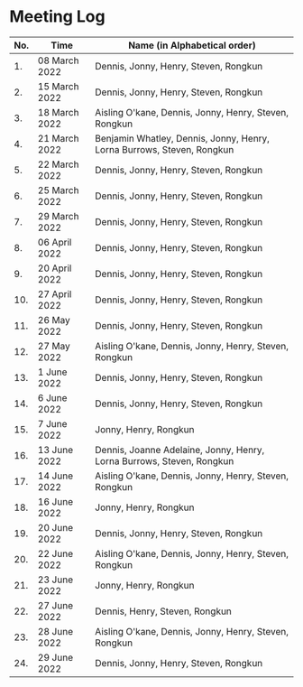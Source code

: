 # Meeting Log
| No. | Time | Name (in Alphabetical order) |
|-----|------|-------------------------------------|
| 1.  | 08 March 2022 | Dennis, Jonny, Henry, Steven, Rongkun |
| 2.  | 15 March 2022 | Dennis, Jonny, Henry, Steven, Rongkun |
| 3.  | 18 March 2022 | Aisling O'kane, Dennis, Jonny, Henry, Steven, Rongkun |
| 4.  | 21 March 2022 | Benjamin Whatley, Dennis, Jonny, Henry, Lorna Burrows, Steven, Rongkun |
| 5.  | 22 March 2022 | Dennis, Jonny, Henry, Steven, Rongkun |
| 6.  | 25 March 2022 | Dennis, Jonny, Henry, Steven, Rongkun |
| 7.  | 29 March 2022 | Dennis, Jonny, Henry, Steven, Rongkun |
| 8.  | 06 April 2022 | Dennis, Jonny, Henry, Steven, Rongkun |
| 9.  | 20 April 2022 | Dennis, Jonny, Henry, Steven, Rongkun |
| 10. | 27 April 2022 | Dennis, Jonny, Henry, Steven, Rongkun |
| 11. | 26 May   2022 | Dennis, Jonny, Henry, Steven, Rongkun |
| 12. | 27 May   2022 | Aisling O'kane, Dennis, Jonny, Henry, Steven, Rongkun |
| 13. | 1  June  2022 | Dennis, Jonny, Henry, Steven, Rongkun |
| 14. | 6  June  2022 | Dennis, Jonny, Henry, Steven, Rongkun |
| 15. | 7  June  2022 | Jonny, Henry, Rongkun                 |
| 16. | 13 June  2022 | Dennis, Joanne Adelaine, Jonny, Henry, Lorna Burrows, Steven, Rongkun |
| 17. | 14 June  2022 | Aisling O'kane, Dennis, Jonny, Henry, Steven, Rongkun |
| 18. | 16 June  2022 | Jonny, Henry, Rongkun                 |
| 19. | 20 June  2022 | Dennis, Jonny, Henry, Steven, Rongkun |
| 20. | 22 June  2022 | Aisling O'kane, Dennis, Jonny, Henry, Steven, Rongkun |
| 21. | 23 June  2022 | Jonny, Henry, Rongkun                 |
| 22. | 27 June  2022 | Dennis, Henry, Steven, Rongkun        |
| 23. | 28 June  2022 | Aisling O'kane, Dennis, Jonny, Henry, Steven, Rongkun |
| 24. | 29 June  2022 | Dennis, Jonny, Henry, Steven, Rongkun |